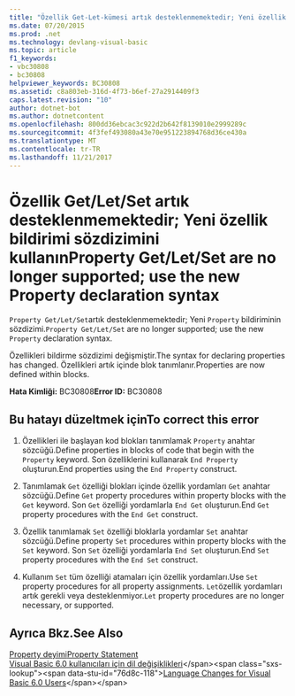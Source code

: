 ```yaml
---
title: "Özellik Get-Let-kümesi artık desteklenmemektedir; Yeni özellik bildirimi sözdizimini kullanın"
ms.date: 07/20/2015
ms.prod: .net
ms.technology: devlang-visual-basic
ms.topic: article
f1_keywords:
- vbc30808
- bc30808
helpviewer_keywords: BC30808
ms.assetid: c8a803eb-316d-4f73-b6ef-27a2914409f3
caps.latest.revision: "10"
author: dotnet-bot
ms.author: dotnetcontent
ms.openlocfilehash: 800dd36ebcac3c922d2b642f8139010e2999289c
ms.sourcegitcommit: 4f3fef493080a43e70e951223894768d36ce430a
ms.translationtype: MT
ms.contentlocale: tr-TR
ms.lasthandoff: 11/21/2017
---
```

# <a name="property-getletset-are-no-longer-supported-use-the-new-property-declaration-syntax"></a><span data-ttu-id="76d8c-102">Özellik Get/Let/Set artık desteklenmemektedir; Yeni özellik bildirimi sözdizimini kullanın</span><span class="sxs-lookup"><span data-stu-id="76d8c-102">Property Get/Let/Set are no longer supported; use the new Property declaration syntax</span></span>
<span data-ttu-id="76d8c-103">`Property Get/Let/Set`artık desteklenmemektedir; Yeni `Property` bildiriminin sözdizimi.</span><span class="sxs-lookup"><span data-stu-id="76d8c-103">`Property Get/Let/Set` are no longer supported; use the new `Property` declaration syntax.</span></span>  
  
 <span data-ttu-id="76d8c-104">Özellikleri bildirme sözdizimi değişmiştir.</span><span class="sxs-lookup"><span data-stu-id="76d8c-104">The syntax for declaring properties has changed.</span></span> <span data-ttu-id="76d8c-105">Özellikleri artık içinde blok tanımlanır.</span><span class="sxs-lookup"><span data-stu-id="76d8c-105">Properties are now defined within blocks.</span></span>  
  
 <span data-ttu-id="76d8c-106">**Hata Kimliği:** BC30808</span><span class="sxs-lookup"><span data-stu-id="76d8c-106">**Error ID:** BC30808</span></span>  
  
## <a name="to-correct-this-error"></a><span data-ttu-id="76d8c-107">Bu hatayı düzeltmek için</span><span class="sxs-lookup"><span data-stu-id="76d8c-107">To correct this error</span></span>  
  
1.  <span data-ttu-id="76d8c-108">Özellikleri ile başlayan kod blokları tanımlamak `Property` anahtar sözcüğü.</span><span class="sxs-lookup"><span data-stu-id="76d8c-108">Define properties in blocks of code that begin with the `Property` keyword.</span></span> <span data-ttu-id="76d8c-109">Son özelliklerini kullanarak `End Property` oluşturun.</span><span class="sxs-lookup"><span data-stu-id="76d8c-109">End properties using the `End Property` construct.</span></span>  
  
2.  <span data-ttu-id="76d8c-110">Tanımlamak `Get` özelliği blokları içinde özellik yordamları `Get` anahtar sözcüğü.</span><span class="sxs-lookup"><span data-stu-id="76d8c-110">Define `Get` property procedures within property blocks with the `Get` keyword.</span></span> <span data-ttu-id="76d8c-111">Son `Get` özelliği yordamlarla `End Get` oluşturun.</span><span class="sxs-lookup"><span data-stu-id="76d8c-111">End `Get` property procedures with the `End Get` construct.</span></span>  
  
3.  <span data-ttu-id="76d8c-112">Özellik tanımlamak `Set` özelliği bloklarla yordamlar `Set` anahtar sözcüğü.</span><span class="sxs-lookup"><span data-stu-id="76d8c-112">Define property `Set` procedures within property blocks with the `Set` keyword.</span></span> <span data-ttu-id="76d8c-113">Son `Set` özelliği yordamlarla `End Set` oluşturun.</span><span class="sxs-lookup"><span data-stu-id="76d8c-113">End `Set` property procedures with the `End Set` construct.</span></span>  
  
4.  <span data-ttu-id="76d8c-114">Kullanım `Set` tüm özelliği atamaları için özellik yordamları.</span><span class="sxs-lookup"><span data-stu-id="76d8c-114">Use `Set` property procedures for all property assignments.</span></span> <span data-ttu-id="76d8c-115">`Let`özellik yordamları artık gerekli veya desteklenmiyor.</span><span class="sxs-lookup"><span data-stu-id="76d8c-115">`Let` property procedures are no longer necessary, or supported.</span></span>  
  
## <a name="see-also"></a><span data-ttu-id="76d8c-116">Ayrıca Bkz.</span><span class="sxs-lookup"><span data-stu-id="76d8c-116">See Also</span></span>  
 [<span data-ttu-id="76d8c-117">Property deyimi</span><span class="sxs-lookup"><span data-stu-id="76d8c-117">Property Statement</span></span>](../../visual-basic/language-reference/statements/property-statement.md)  
 <span data-ttu-id="76d8c-118">[Visual Basic 6.0 kullanıcıları için dil değişiklikleri](https://msdn.microsoft.com/library/skw8dhdd(v=vs.90).aspx)</span><span class="sxs-lookup"><span data-stu-id="76d8c-118">[Language Changes for Visual Basic 6.0 Users](https://msdn.microsoft.com/library/skw8dhdd(v=vs.90).aspx)</span></span>
